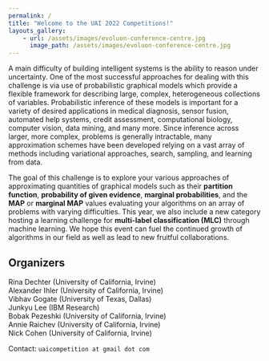 ```yaml
---
permalink: /
title: "Welcome to the UAI 2022 Competitions!"
layouts_gallery:
    - url: /assets/images/evoluon-conference-centre.jpg
      image_path: /assets/images/evoluon-conference-centre.jpg
---
```


<!--{% include gallery id="layouts_gallery" caption="" %}-->

A main difficulty of building intelligent systems is the ability to reason under uncertainty.  One of the most successful approaches for dealing with this challenge is via use of probabilistic graphical models which provide a flexible framework for describing large, complex, heterogeneous collections of variables. Probabilistic inference of these models is important for a variety of desired applications in medical diagnosis, sensor fusion, automated help systems, credit assessment, computational biology, computer vision, data mining, and many more.  Since inference across larger, more complex, problems is generally intractable, many approximation schemes have been developed relying on a vast array of methods including variational approaches, search, sampling, and learning from data.
 
The goal of this challenge is to explore your various approaches of approximating quantities of graphical models such as their 
**partition function**, **probability of given evidence**, **marginal probabilities**, and the **MAP** or **marginal MAP** values evaluating your algorithms on an array of problems with varying difficulties.  This year, we also include a new category hosting a learning challenge for **multi-label classification (MLC)** through machine learning.  We hope this event can fuel the continued growth of algorithms in our field as well as lead to new fruitful collaborations.

## Organizers
Rina Dechter (University of California, Irvine)<br/>
Alexander Ihler (University of California, Irvine)<br/>
Vibhav Gogate (University of Texas, Dallas)<br/>
Junkyu Lee (IBM Research)<br/>
Bobak Pezeshki (University of California, Irvine)<br/>
Annie Raichev (University of California, Irvine)<br/>
Nick Cohen (University of California, Irvine)<br/>

<!-- [Evaluation Team](./_pages/root/information/evaluation-team.md)<br/> -->

Contact: `uaicompetition at gmail dot com`
